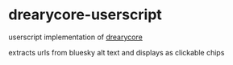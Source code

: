 # drearycore-userscript

userscript implementation of [drearycore](https://github.com/DrearyWillow/drearycore)

extracts urls from bluesky alt text and displays as clickable chips

